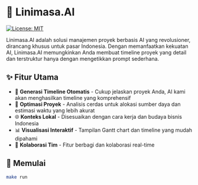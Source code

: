 # 🚀 Linimasa.AI

[![License: MIT](https://img.shields.io/badge/License-MIT-yellow.svg)](https://opensource.org/licenses/MIT)

Linimasa.AI adalah solusi manajemen proyek berbasis AI yang revolusioner, dirancang khusus untuk pasar Indonesia. Dengan memanfaatkan kekuatan AI, Linimasa.AI memungkinkan Anda membuat timeline proyek yang detail dan terstruktur hanya dengan mengetikkan prompt sederhana.

## ✨ Fitur Utama

- 🤖 **Generasi Timeline Otomatis** - Cukup jelaskan proyek Anda, AI kami akan menghasilkan timeline yang komprehensif
- 🎯 **Optimasi Proyek** - Analisis cerdas untuk alokasi sumber daya dan estimasi waktu yang lebih akurat
- 🌐 **Konteks Lokal** - Disesuaikan dengan cara kerja dan budaya bisnis Indonesia
- 📊 **Visualisasi Interaktif** - Tampilan Gantt chart dan timeline yang mudah dipahami
- 👥 **Kolaborasi Tim** - Fitur berbagi dan kolaborasi real-time

## 🚀 Memulai
```sh
make run
```